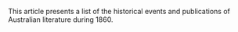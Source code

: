 This article presents a list of the historical events and publications of Australian literature during 1860.
